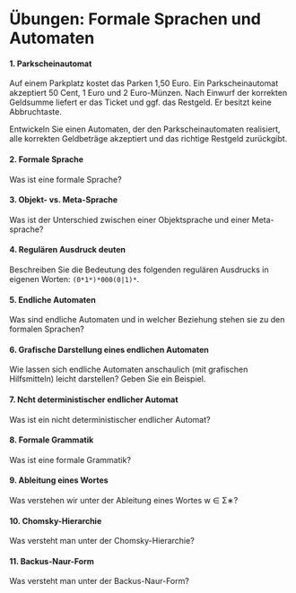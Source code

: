 # Übungen: Formale Sprachen und Automaten

#### 1. Parkscheinautomat
Auf einem Parkplatz kostet das Parken 1,50 Euro. Ein Parkscheinautomat akzeptiert 50 Cent, 1 Euro und 2 Euro-Münzen. Nach Einwurf der korrekten Geldsumme liefert er das Ticket und ggf. das Restgeld. Er besitzt keine Abbruchtaste.

Entwickeln Sie einen Automaten, der den Parkscheinautomaten realisiert, alle korrekten Geldbeträge akzeptiert und das richtige Restgeld zurückgibt.


#### 2. Formale Sprache
Was ist eine formale Sprache?


#### 3. Objekt- vs. Meta-Sprache
Was ist der Unterschied zwischen einer Objektsprache und einer Meta- sprache?


#### 4. Regulären Ausdruck deuten
Beschreiben Sie die Bedeutung des folgenden regulären Ausdrucks in eigenen Worten: `(0*1*)*000(0|1)*`.


#### 5. Endliche Automaten
Was sind endliche Automaten und in welcher Beziehung stehen sie zu den formalen Sprachen?


#### 6. Grafische Darstellung eines endlichen Automaten
Wie lassen sich endliche Automaten anschaulich (mit grafischen Hilfsmitteln) leicht darstellen? Geben Sie ein Beispiel.


#### 7. Ncht deterministischer endlicher Automat
Was ist ein nicht deterministischer endlicher Automat?


#### 8. Formale Grammatik
Was ist eine formale Grammatik?


#### 9. Ableitung eines Wortes
Was verstehen wir unter der Ableitung eines Wortes w ∈ Σ∗?


#### 10. Chomsky-Hierarchie
Was versteht man unter der Chomsky-Hierarchie?


#### 11. Backus-Naur-Form
Was versteht man unter der Backus-Naur-Form?

